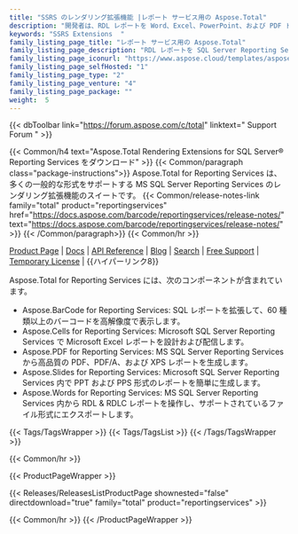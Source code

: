 ```yaml
---
title: "SSRS のレンダリング拡張機能 |レポート サービス用の Aspose.Total"
description: "開発者は、RDL レポートを Word、Excel、PowerPoint、および PDF ドキュメント形式に簡単にエクスポートできます。エクスポートされたドキュメントにバーコードを追加して、ワークフローを強化することもできます。"
keywords: "SSRS Extensions  "
family_listing_page_title: "レポート サービス用の Aspose.Total"
family_listing_page_description: "RDL レポートを SQL Server Reporting Services から Word、Excel、PowerPoint、およびその他の形式にエクスポートします。"
family_listing_page_iconurl: "https://www.aspose.cloud/templates/aspose/App_Themes/V3/images/total/272x272/aspose_total-for-reporting-services-min.png"
family_listing_page_selfHosted: "1"
family_listing_page_type: "2"
family_listing_page_venture: "4"
family_listing_page_package: ""
weight:  5
---
```


{{< dbToolbar link="https://forum.aspose.com/c/total" linktext=" Support Forum " >}}

{{< Common/h4 text="Aspose.Total Rendering Extensions for SQL Server® Reporting Services をダウンロード"  >}}
{{< Common/paragraph class="package-instructions">}}
Aspose.Total for Reporting Services は、多くの一般的な形式をサポートする MS SQL Server Reporting Services のレンダリング拡張機能のスイートです。
{{< Common/release-notes-link family="total" product="reportingservices" href="https://docs.aspose.com/barcode/reportingservices/release-notes/" text="https://docs.aspose.com/barcode/reportingservices/release-notes/"  >}}
{{< /Common/paragraph>}}
{{< Common/hr >}}

[Product Page](https://products.aspose.com/total/reporting-services/) | [Docs](https://docs.aspose.com/total/reportingservices/) | [API Reference](https://reference.aspose.com/) | [Blog](https://blog.aspose.com/categories/aspose.total-product-family/) | [Search](https://search.aspose.com/) | [Free Support](https://forum.aspose.com/c/total/7) | [Temporary License](https://purchase.aspose.com/temporary-license) | {{ハイパーリンク8}}

Aspose.Total for Reporting Services には、次のコンポーネントが含まれています。

* Aspose.BarCode for Reporting Services: SQL レポートを拡張して、60 種類以上のバーコードを高解像度で表示します。
* Aspose.Cells for Reporting Services: Microsoft SQL Server Reporting Services で Microsoft Excel レポートを設計および配信します。
* Aspose.PDF for Reporting Services: MS SQL Server Reporting Services から高品質の PDF、PDF/A、および XPS レポートを生成します。
* Aspose.Slides for Reporting Services: Microsoft SQL Server Reporting Services 内で PPT および PPS 形式のレポートを簡単に生成します。
* Aspose.Words for Reporting Services: MS SQL Server Reporting Services 内から RDL & RDLC レポートを操作し、サポートされているファイル形式にエクスポートします。

{{< Tags/TagsWrapper >}}
{{< Tags/TagsList >}}
{{< /Tags/TagsWrapper >}}

{{< Common/hr >}}

{{< ProductPageWrapper >}}

<!-- ReleasesListProductPage-->

{{< Releases/ReleasesListProductPage shownested="false"  directdownload="true" family="total" product="reportingservices" >}}

<!-- /ReleasesListProductPage-->

{{< Common/hr >}}
{{< /ProductPageWrapper >}}

